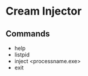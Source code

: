 # Cream Injector

## Commands
- help
- listpid
- inject <relative or full path to dll> <processname.exe>
- exit
